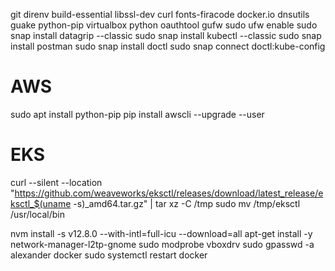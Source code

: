 git
direnv
build-essential
libssl-dev
curl
fonts-firacode
docker.io
dnsutils
guake
python-pip
virtualbox
python
oauthtool
gufw
sudo ufw enable
sudo snap install datagrip --classic
sudo snap install kubectl --classic
sudo snap install postman
sudo snap install doctl
sudo snap connect doctl:kube-config
# AWS
sudo apt install python-pip
pip install awscli --upgrade --user
# EKS
curl --silent --location "https://github.com/weaveworks/eksctl/releases/download/latest_release/eksctl_$(uname -s)_amd64.tar.gz" | tar xz -C /tmp
sudo mv /tmp/eksctl /usr/local/bin

nvm install -s v12.8.0 --with-intl=full-icu --download=all
apt-get install -y network-manager-l2tp-gnome
sudo modprobe vboxdrv
sudo gpasswd -a alexander docker
sudo systemctl restart docker
